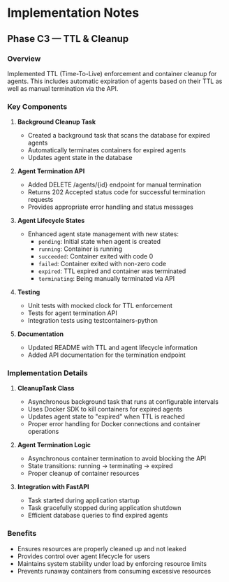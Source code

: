# Implementation Notes

## Phase C3 — TTL & Cleanup

### Overview
Implemented TTL (Time-To-Live) enforcement and container cleanup for agents. This includes automatic expiration of agents based on their TTL as well as manual termination via the API.

### Key Components

1. **Background Cleanup Task**
   - Created a background task that scans the database for expired agents
   - Automatically terminates containers for expired agents
   - Updates agent state in the database

2. **Agent Termination API**
   - Added DELETE /agents/{id} endpoint for manual termination
   - Returns 202 Accepted status code for successful termination requests
   - Provides appropriate error handling and status messages

3. **Agent Lifecycle States**
   - Enhanced agent state management with new states:
     - `pending`: Initial state when agent is created
     - `running`: Container is running
     - `succeeded`: Container exited with code 0
     - `failed`: Container exited with non-zero code
     - `expired`: TTL expired and container was terminated
     - `terminating`: Being manually terminated via API

4. **Testing**
   - Unit tests with mocked clock for TTL enforcement
   - Tests for agent termination API
   - Integration tests using testcontainers-python

5. **Documentation**
   - Updated README with TTL and agent lifecycle information
   - Added API documentation for the termination endpoint

### Implementation Details

1. **CleanupTask Class**
   - Asynchronous background task that runs at configurable intervals
   - Uses Docker SDK to kill containers for expired agents
   - Updates agent state to "expired" when TTL is reached
   - Proper error handling for Docker connections and container operations

2. **Agent Termination Logic**
   - Asynchronous container termination to avoid blocking the API
   - State transitions: running -> terminating -> expired
   - Proper cleanup of container resources

3. **Integration with FastAPI**
   - Task started during application startup
   - Task gracefully stopped during application shutdown
   - Efficient database queries to find expired agents

### Benefits
- Ensures resources are properly cleaned up and not leaked
- Provides control over agent lifecycle for users
- Maintains system stability under load by enforcing resource limits
- Prevents runaway containers from consuming excessive resources